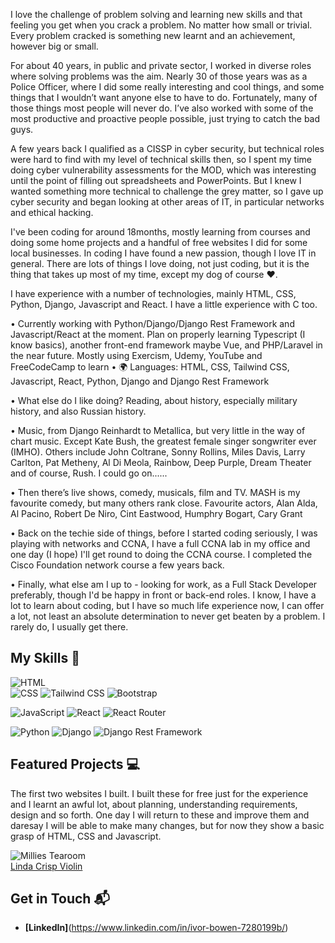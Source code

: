 I love the challenge of problem solving and learning new skills and that feeling you get when you crack a problem. No matter how small or trivial. Every problem cracked is something new learnt and an achievement, however big or small. 

For about 40 years, in public and private sector, I worked in diverse roles where solving problems was the aim. Nearly 30 of those years was as a Police Officer, where I did some really interesting and cool things, and some things that I wouldn’t want anyone else to have to do. Fortunately, many of those things most people will never do. I’ve also worked with some of the most productive and proactive people possible, just trying to catch the bad guys. 

A few years back I qualified as a CISSP in cyber security, but technical roles were hard to find with my level of technical skills then, so I spent my time doing cyber vulnerability assessments for the MOD, which was interesting until the point of filling out spreadsheets and PowerPoints. But I knew I wanted something more technical to challenge the grey matter, so I gave up cyber security and began looking at other areas of IT, in particular networks and ethical hacking.

I've been coding for around 18months, mostly learning from courses and doing some home projects and a handful of free websites I did for some local businesses. In coding I have found a new passion, though I love IT in general. There are lots of things I love doing, not just coding, but it is the thing that takes up most of my time, except my dog of course ❤️.

I have experience with a number of technologies, mainly HTML, CSS, Python, Django, Javascript and React. I have a little experience with C too. 

•	 Currently working with Python/Django/Django Rest Framework and Javascript/React at the moment. Plan on properly learning Typescript (I know basics), another front-end framework maybe Vue, and PHP/Laravel in the near future. Mostly using Exercism, Udemy, YouTube and FreeCodeCamp to learn
•	🌍 Languages: HTML, CSS, Tailwind CSS, Javascript, React, Python, Django and Django Rest Framework

•	What else do I like doing? Reading, about history, especially military history, and also Russian history. 

•	Music, from Django Reinhardt to Metallica, but very little in the way of chart music. Except Kate Bush, the greatest female singer songwriter ever (IMHO). Others include John Coltrane, Sonny Rollins, Miles Davis, Larry Carlton, Pat Metheny, Al Di Meola, Rainbow, Deep Purple, Dream Theater and of course, Rush. I could go on......

•	Then there’s live shows, comedy, musicals, film and TV. MASH is my favourite comedy, but many others rank close. Favourite actors, Alan Alda, Al Pacino, Robert De Niro, Cint Eastwood, Humphry Bogart, Cary Grant

•	Back on the techie side of things, before I started coding seriously, I was playing with networks and CCNA, I have a full CCNA lab in my office and one day (I hope) I'll get round to doing the CCNA course. I completed the Cisco Foundation network course a few years back.

•	Finally, what else am I up to - looking for work, as a Full Stack Developer preferably, though I'd be happy in front or back-end roles. I know, I have a lot to learn about coding, but I have so much life experience now, I can offer a lot, not least an absolute determination to never get beaten by a problem. I rarely do, I usually get there.


## My Skills 🧠

![HTML](https://img.shields.io/badge/HTML5-E34F26?style=for-the-badge&logo=html5&logoColor=white)  
![CSS](https://img.shields.io/badge/-CSS-1572B6?style=flat-square&logo=css3&logoColor=white) ![Tailwind CSS](https://img.shields.io/badge/Tailwind_CSS-38B2AC?style=for-the-badge&logo=tailwind-css&logoColor=white) ![Bootstrap](https://img.shields.io/badge/Bootstrap-563D7C?style=for-the-badge&logo=bootstrap&logoColor=white)  

![JavaScript](https://img.shields.io/badge/JavaScript-323330?style=for-the-badge&logo=javascript&logoColor=F7DF1E) ![React](https://img.shields.io/badge/-React-61DAFB?style=flat-square&logo=react&logoColor=black) ![React Router](https://img.shields.io/badge/React_Router-CA4245?style=for-the-badge&logo=react-router&logoColor=white)  

![Python](https://img.shields.io/badge/Python-FFD43B?style=for-the-badge&logo=python&logoColor=blue) ![Django](https://img.shields.io/badge/Django-092E20?style=for-the-badge&logo=django&logoColor=green) ![Django Rest Framework](https://img.shields.io/badge/django%20rest-ff1709?style=for-the-badge&logo=django&logoColor=white)


## Featured Projects 💻

The first two websites I built. I built these for free just for the experience and I learnt an awful lot, about planning, understanding requirements, design and so forth. One day I will return to these and improve them and daresay I will be able to make many changes, but for now they show a basic grasp of HTML, CSS and Javascript.

![Millies Tearoom](https://www.milliestearoom.co.uk/)  
[Linda Crisp Violin](https://lindacrispviolin.co.uk/)


## Get in Touch 📬

- **[LinkedIn]**(https://www.linkedin.com/in/ivor-bowen-7280199b/)

